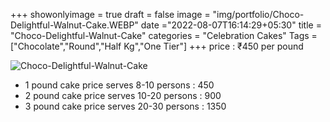+++
showonlyimage = true
draft = false
image = "img/portfolio/Choco-Delightful-Walnut-Cake.WEBP"
date ="2022-08-07T16:14:29+05:30"
title = "Choco-Delightful-Walnut-Cake"
categories = "Celebration Cakes"
Tags = ["Chocolate","Round","Half Kg","One Tier"]
+++
price : ₹450 per pound
<!--more-->
![Choco-Delightful-Walnut-Cake](/img/portfolio/Choco-Delightful-Walnut-Cake.WEBP)
* 1 pound cake price serves 8-10 persons : 450
* 2 pound cake price serves 10-20 persons : 900
* 3 pound cake price serves 20-30 persons : 1350
